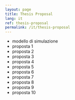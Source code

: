 ```yaml
---
layout: page
title: Thesis Proposal
lang: it
ref: thesis-proposal
permalink: /it/thesis-proposal
---
```


- modello di simulazione
- proposta 1
- proposta 2
- proposta 3
- proposta 4
- proposta 5
- proposta 6
- proposta 7
- proposta 8
- proposta 9
- proposta 10